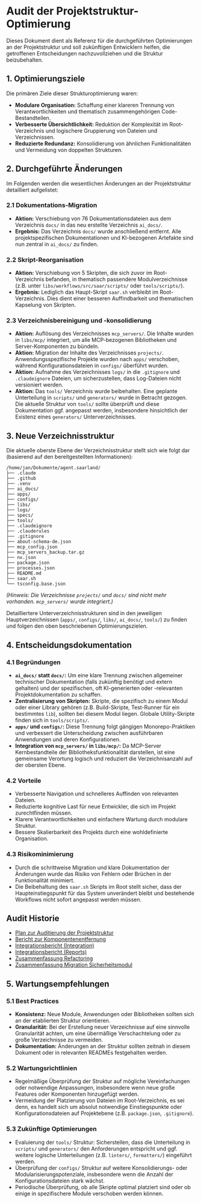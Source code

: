 # Audit der Projektstruktur-Optimierung

Dieses Dokument dient als Referenz für die durchgeführten Optimierungen an der Projektstruktur und soll zukünftigen Entwicklern helfen, die getroffenen Entscheidungen nachzuvollziehen und die Struktur beizubehalten.

## 1. Optimierungsziele

Die primären Ziele dieser Strukturoptimierung waren:

*   **Modulare Organisation:** Schaffung einer klareren Trennung von Verantwortlichkeiten und thematisch zusammengehörigen Code-Bestandteilen.
*   **Verbesserte Übersichtlichkeit:** Reduktion der Komplexität im Root-Verzeichnis und logischere Gruppierung von Dateien und Verzeichnissen.
*   **Reduzierte Redundanz:** Konsolidierung von ähnlichen Funktionalitäten und Vermeidung von doppelten Strukturen.

## 2. Durchgeführte Änderungen

Im Folgenden werden die wesentlichen Änderungen an der Projektstruktur detailliert aufgelistet:

### 2.1 Dokumentations-Migration
*   **Aktion:** Verschiebung von 76 Dokumentationsdateien aus dem Verzeichnis `docs/` in das neu erstellte Verzeichnis `ai_docs/`.
*   **Ergebnis:** Das Verzeichnis `docs/` wurde anschließend entfernt. Alle projektspezifischen Dokumentationen und KI-bezogenen Artefakte sind nun zentral in `ai_docs/` zu finden.

### 2.2 Skript-Reorganisation
*   **Aktion:** Verschiebung von 5 Skripten, die sich zuvor im Root-Verzeichnis befanden, in thematisch passendere Modulverzeichnisse (z.B. unter `libs/workflows/src/saar/scripts/` oder `tools/scripts/`).
*   **Ergebnis:** Lediglich das Haupt-Skript `saar.sh` verbleibt im Root-Verzeichnis. Dies dient einer besseren Auffindbarkeit und thematischen Kapselung von Skripten.

### 2.3 Verzeichnisbereinigung und -konsolidierung
*   **Aktion:** Auflösung des Verzeichnisses `mcp_servers/`. Die Inhalte wurden in `libs/mcp/` integriert, um alle MCP-bezogenen Bibliotheken und Server-Komponenten zu bündeln.
*   **Aktion:** Migration der Inhalte des Verzeichnisses `projects/`. Anwendungsspezifische Projekte wurden nach `apps/` verschoben, während Konfigurationsdateien in `configs/` überführt wurden.
*   **Aktion:** Aufnahme des Verzeichnisses `logs/` in die `.gitignore` und `.claudeignore` Dateien, um sicherzustellen, dass Log-Dateien nicht versioniert werden.
*   **Aktion:** Das `tools/` Verzeichnis wurde beibehalten. Eine geplante Unterteilung in `scripts/` und `generators/` wurde in Betracht gezogen. Die aktuelle Struktur von `tools/` sollte überprüft und diese Dokumentation ggf. angepasst werden, insbesondere hinsichtlich der Existenz eines `generators/` Unterverzeichnisses.

## 3. Neue Verzeichnisstruktur

Die aktuelle oberste Ebene der Verzeichnisstruktur stellt sich wie folgt dar (basierend auf den bereitgestellten Informationen):

```
/home/jan/Dokumente/agent.saarland/
├── .claude
├── .github
├── .venv
├── ai_docs/
├── apps/
├── configs/
├── libs/
├── logs/
├── specs/
├── tools/
├── .claudeignore
├── .clauderules
├── .gitignore
├── about-schema-de.json
├── mcp_config.json
├── mcp_servers_backup.tar.gz
├── nx.json
├── package.json
├── processes.json
├── README.md
├── saar.sh
└── tsconfig.base.json
```
*(Hinweis: Die Verzeichnisse `projects/` und `docs/` sind nicht mehr vorhanden. `mcp_servers/` wurde integriert.)*

Detailliertere Unterverzeichnisstrukturen sind in den jeweiligen Hauptverzeichnissen (`apps/`, `configs/`, `libs/`, `ai_docs/`, `tools/`) zu finden und folgen den oben beschriebenen Optimierungszielen.

## 4. Entscheidungsdokumentation

### 4.1 Begründungen
*   **`ai_docs/` statt `docs/`:** Um eine klare Trennung zwischen allgemeiner technischer Dokumentation (falls zukünftig benötigt und extern gehalten) und der spezifischen, oft KI-generierten oder -relevanten Projektdokumentation zu schaffen.
*   **Zentralisierung von Skripten:** Skripte, die spezifisch zu einem Modul oder einer Library gehören (z.B. Build-Skripte, Test-Runner für ein bestimmtes `lib`), sollten bei diesem Modul liegen. Globale Utility-Skripte finden sich in `tools/scripts/`.
*   **`apps/` und `configs/`:** Diese Trennung folgt gängigen Monorepo-Praktiken und verbessert die Unterscheidung zwischen ausführbaren Anwendungen und deren Konfigurationen.
*   **Integration von `mcp_servers/` in `libs/mcp/`:** Da MCP-Server Kernbestandteile der Bibliotheksfunktionalität darstellen, ist eine gemeinsame Verortung logisch und reduziert die Verzeichnisanzahl auf der obersten Ebene.

### 4.2 Vorteile
*   Verbesserte Navigation und schnelleres Auffinden von relevanten Dateien.
*   Reduzierte kognitive Last für neue Entwickler, die sich im Projekt zurechtfinden müssen.
*   Klarere Verantwortlichkeiten und einfachere Wartung durch modulare Struktur.
*   Bessere Skalierbarkeit des Projekts durch eine wohldefinierte Organisation.

### 4.3 Risikominimierung
*   Durch die schrittweise Migration und klare Dokumentation der Änderungen wurde das Risiko von Fehlern oder Brüchen in der Funktionalität minimiert.
*   Die Beibehaltung des `saar.sh` Skripts im Root stellt sicher, dass der Haupteinstiegspunkt für das System unverändert bleibt und bestehende Workflows nicht sofort angepasst werden müssen.

## Audit Historie

*   [Plan zur Auditierung der Projektstruktur](./PROJECT_STRUCTURE_AUDIT_PLAN.md)
*   [Bericht zur Komponentenentfernung](./cleanup/component_removal_report.md)
*   [Integrationsbericht (Integration)](./integration/INTEGRATION-REPORT.md)
*   [Integrationsbericht (Reports)](./reports/INTEGRATION-REPORT.md)
*   [Zusammenfassung Refactoring](./reports/REFACTORING-SUMMARY.md)
*   [Zusammenfassung Migration Sicherheitsmodul](./reports/SECURITY-MODULE-MIGRATION-SUMMARY.md)
## 5. Wartungsempfehlungen

### 5.1 Best Practices
*   **Konsistenz:** Neue Module, Anwendungen oder Bibliotheken sollten sich an der etablierten Struktur orientieren.
*   **Granularität:** Bei der Erstellung neuer Verzeichnisse auf eine sinnvolle Granularität achten, um eine übermäßige Verschachtelung oder zu große Verzeichnisse zu vermeiden.
*   **Dokumentation:** Änderungen an der Struktur sollten zeitnah in diesem Dokument oder in relevanten READMEs festgehalten werden.

### 5.2 Wartungsrichtlinien
*   Regelmäßige Überprüfung der Struktur auf mögliche Vereinfachungen oder notwendige Anpassungen, insbesondere wenn neue große Features oder Komponenten hinzugefügt werden.
*   Vermeidung der Platzierung von Dateien im Root-Verzeichnis, es sei denn, es handelt sich um absolut notwendige Einstiegspunkte oder Konfigurationsdateien auf Projektebene (z.B. `package.json`, `.gitignore`).

### 5.3 Zukünftige Optimierungen
*   Evaluierung der `tools/` Struktur: Sicherstellen, dass die Unterteilung in `scripts/` und `generators/` den Anforderungen entspricht und ggf. weitere logische Unterteilungen (z.B. `linters/`, `formatters/`) eingeführt werden.
*   Überprüfung der `configs/` Struktur auf weitere Konsolidierungs- oder Modularisierungspotenziale, insbesondere wenn die Anzahl der Konfigurationsdateien stark wächst.
*   Periodische Überprüfung, ob alle Skripte optimal platziert sind oder ob einige in spezifischere Module verschoben werden können.